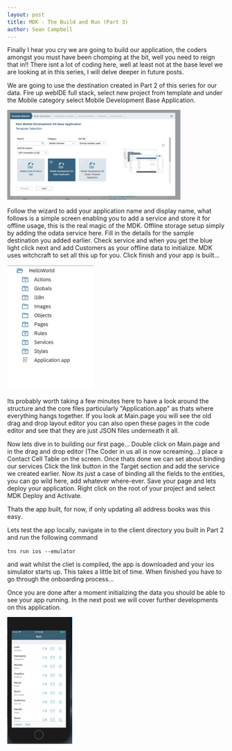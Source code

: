 ```yaml
---
layout: post
title: MDK - The Build and Run (Part 3)
author: Sean Campbell
---
```


Finally I hear you cry we are going to build our application, the coders amongst you must have been chomping at the bit, well you need to reign that in!! There isnt a lot of coding here, well at least not at the base level we are looking at in this series, I will delve deeper in future posts.

We are going to use the destination created in Part 2 of this series for our data. Fire up webIDE full stack, select new project from template and under the Mobile category select Mobile Development Base Application.

<img src='../images/MDK/TemplateSelect.png' width='400px'>

Follow the wizard to add your application name and display name, what follows is a simple screen enabling you to add a service and store it for offline usage, this is the real magic of the MDK. Offline storage setup simply by adding the odata service here. Fill in the details for the sample destination you added earlier. Check service and when you get the blue light click next and add Customers as your offline data to initialize. MDK uses witchcraft to set all this up for you. Click finish and your app is built...

<img src='../images/MDK/Structure.png' width='200px'>

Its probably worth taking a few minutes here to have a look around the structure and the core files particularly "Application.app" as thats where everything hangs together. If you look at Main.page you will see the old drag and drop layout editor you can also open these pages in the code editor and see that they are just JSON files underneath it all.

Now lets dive in to building our first page... Double click on Main.page and in the drag and drop editor (The Coder in us all is now screaming...) place a Contact Cell Table on the screen. Once thats done we can set about binding our services Click the link button in the Target section and add the service we created earlier. Now its just a case of binding all the fields to the entities, you can go wild here, add whatever where-ever. Save your page and lets deploy your application. Right click on the root of your project and select MDK Deploy and Activate.

Thats the app built, for now, if only updating all address books was this easy.

Lets test the app locally, navigate in to the client directory you built in Part 2 and run the following command

<code>tns run ios --emulator</code>

and wait whilst the cliet is compiled, the app is downloaded and your ios simulator starts up. This takes a little bit of time. When finished you have to go through the onboarding process...

Once you are done after a moment initializing the data you should be able to see your app running. In the next post we will cover further developments on this application. 

<img src='../images/MDK/InitialApp.png' width='150px'>

